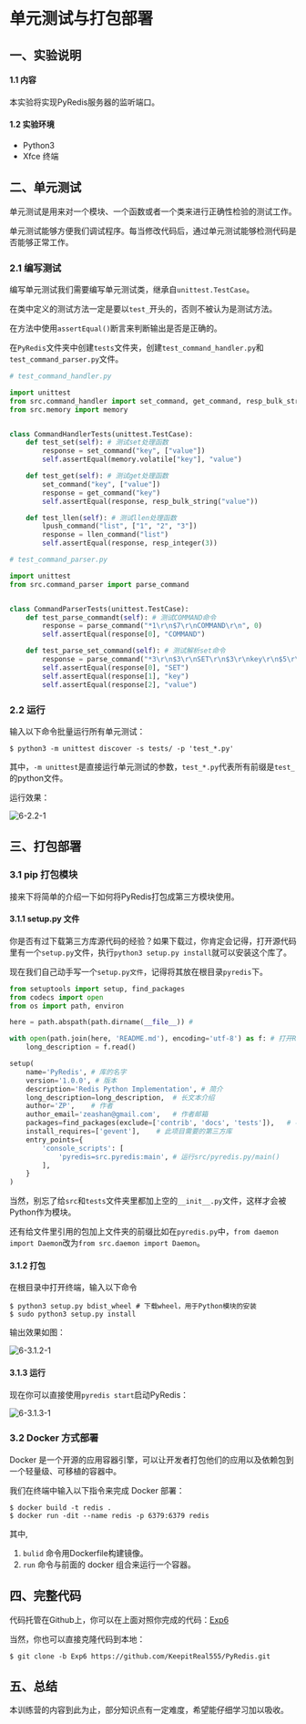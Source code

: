 # 单元测试与打包部署

## 一、实验说明

#### 1.1 内容

本实验将实现PyRedis服务器的监听端口。

#### 1.2 实验环境

- Python3
- Xfce 终端

## 二、单元测试

单元测试是用来对一个模块、一个函数或者一个类来进行正确性检验的测试工作。

单元测试能够方便我们调试程序。每当修改代码后，通过单元测试能够检测代码是否能够正常工作。

### 2.1 编写测试

编写单元测试我们需要编写单元测试类，继承自`unittest.TestCase`。

在类中定义的测试方法一定是要以`test_`开头的，否则不被认为是测试方法。

在方法中使用`assertEqual()`断言来判断输出是否是正确的。

在`PyRedis`文件夹中创建`tests`文件夹，创建`test_command_handler.py`和`test_command_parser.py`文件。

```python
# test_command_handler.py

import unittest
from src.command_handler import set_command, get_command, resp_bulk_string, resp_integer, llen_command, lpush_command
from src.memory import memory


class CommandHandlerTests(unittest.TestCase):
    def test_set(self): # 测试set处理函数
        response = set_command("key", ["value"])
        self.assertEqual(memory.volatile["key"], "value")

    def test_get(self): # 测试get处理函数
        set_command("key", ["value"])
        response = get_command("key")
        self.assertEqual(response, resp_bulk_string("value"))

    def test_llen(self): # 测试llen处理函数
        lpush_command("list", ["1", "2", "3"])
        response = llen_command("list")
        self.assertEqual(response, resp_integer(3))
```

```python
# test_command_parser.py

import unittest
from src.command_parser import parse_command


class CommandParserTests(unittest.TestCase):
    def test_parse_commandt(self): # 测试COMMAND命令
        response = parse_command("*1\r\n$7\r\nCOMMAND\r\n", 0)
        self.assertEqual(response[0], "COMMAND")

    def test_parse_set_command(self): # 测试解析set命令
        response = parse_command("*3\r\n$3\r\nSET\r\n$3\r\nkey\r\n$5\r\nvalue\r\n", 0)
        self.assertEqual(response[0], "SET")
        self.assertEqual(response[1], "key")
        self.assertEqual(response[2], "value")
```

### 2.2 运行

输入以下命令批量运行所有单元测试：

```
$ python3 -m unittest discover -s tests/ -p 'test_*.py'
```

其中，`-m unittest`是直接运行单元测试的参数，`test_*.py`代表所有前缀是`test_`的python文件。

运行效果：

![6-2.2-1](https://doc.shiyanlou.com/document-uid731737labid7232timestamp1532688375675.png/wm)

## 三、打包部署

### 3.1 pip 打包模块

接来下将简单的介绍一下如何将PyRedis打包成第三方模块使用。

#### 3.1.1 setup.py 文件

你是否有过下载第三方库源代码的经验？如果下载过，你肯定会记得，打开源代码里有一个`setup.py`文件，执行`python3 setup.py install`就可以安装这个库了。

现在我们自己动手写一个`setup.py文件`，记得将其放在根目录`pyredis`下。


```python
from setuptools import setup, find_packages
from codecs import open
from os import path, environ

here = path.abspath(path.dirname(__file__)) #

with open(path.join(here, 'README.md'), encoding='utf-8') as f: # 打开README.md文件
    long_description = f.read()

setup(
    name='PyRedis', # 库的名字
    version='1.0.0', # 版本
    description='Redis Python Implementation', # 简介
    long_description=long_description,  # 长文本介绍
    author='ZP',    # 作者
    author_email='zeashan@gmail.com',   # 作者邮箱
    packages=find_packages(exclude=['contrib', 'docs', 'tests']),   # 导入模块
    install_requires=['gevent'],    # 此项目需要的第三方库
    entry_points={
        'console_scripts': [
            'pyredis=src.pyredis:main', # 运行src/pyredis.py/main()
        ],
    }
)
```

当然，别忘了给`src`和`tests`文件夹里都加上空的`__init__.py`文件，这样才会被Python作为模块。

还有给文件里引用的包加上文件夹的前缀比如在`pyredis.py`中，`from daemon import Daemon`改为`from src.daemon import Daemon`。

#### 3.1.2 打包

在根目录中打开终端，输入以下命令

```
$ python3 setup.py bdist_wheel # 下载wheel，用于Python模块的安装
$ sudo python3 setup.py install
```

输出效果如图：

![6-3.1.2-1](https://doc.shiyanlou.com/document-uid731737labid7232timestamp1532688375907.png/wm)

#### 3.1.3 运行

现在你可以直接使用`pyredis start`启动PyRedis：


![6-3.1.3-1](https://doc.shiyanlou.com/document-uid731737labid7232timestamp1532688376351.png/wm)


### 3.2 Docker 方式部署

Docker 是一个开源的应用容器引擎，可以让开发者打包他们的应用以及依赖包到一个轻量级、可移植的容器中。

我们在终端中输入以下指令来完成 Docker 部署：

```
$ docker build -t redis .
$ docker run -dit --name redis -p 6379:6379 redis
```

其中,

1. `bulid` 命令用Dockerfile构建镜像。
2. `run` 命令与前面的 docker 组合来运行一个容器。


## 四、完整代码

代码托管在Github上，你可以在上面对照你完成的代码：[Exp6](https://github.com/KeepitReal555/PyRedis/tree/Exp6)

当然，你也可以直接克隆代码到本地：

```
$ git clone -b Exp6 https://github.com/KeepitReal555/PyRedis.git
```

## 五、总结

本训练营的内容到此为止，部分知识点有一定难度，希望能仔细学习加以吸收。

